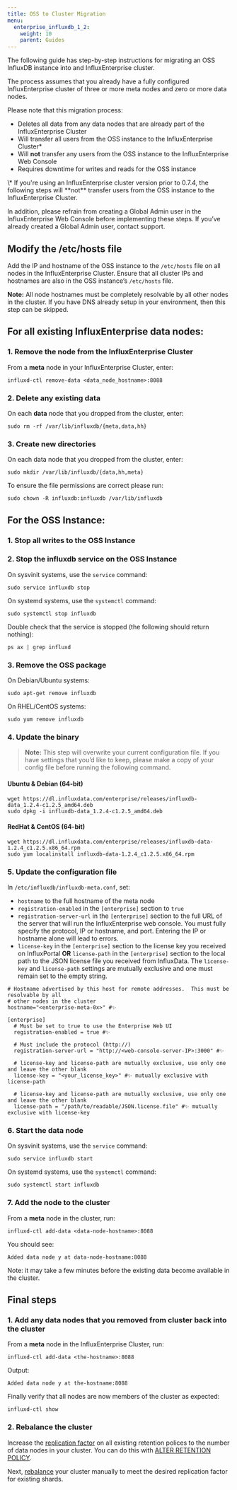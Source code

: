 ```yaml
---
title: OSS to Cluster Migration
menu:
  enterprise_influxdb_1_2:
    weight: 10
    parent: Guides
---
```


The following guide has step-by-step instructions for migrating an OSS InfluxDB
instance into and InfluxEnterprise cluster.

The process assumes that you already have a fully configured InfluxEnterprise cluster
of three or more meta nodes and zero or more data nodes.

Please note that this migration process:

* Deletes all data from any data nodes that are already part of the InfluxEnterprise Cluster
* Will transfer all users from the OSS instance to the InfluxEnterprise Cluster*
* Will **not** transfer any users from the OSS instance to the InfluxEnterprise Web Console
* Requires downtime for writes and reads for the OSS instance

<dt>
\* If you're using an InfluxEnterprise cluster version prior to 0.7.4, the
following steps will **not** transfer users from the OSS instance to the
InfluxEnterprise Cluster.
</dt>

In addition, please refrain from creating a Global Admin user in the InfluxEnterprise Web Console before implementing these steps. If you’ve already created a Global Admin user, contact support.

## Modify the /etc/hosts file

Add the IP and hostname of the OSS instance to the
`/etc/hosts` file on all nodes in the InfluxEnterprise Cluster.
Ensure that all cluster IPs and hostnames are also in the OSS
instance’s `/etc/hosts` file.

**Note:** All node hostnames must be completely resolvable by all
other nodes in the cluster. If you have DNS already setup in your
environment, then this step can be skipped.

## For all existing InfluxEnterprise data nodes:

### 1. Remove the node from the InfluxEnterprise Cluster

From a **meta** node in your InfluxEnterprise Cluster, enter:
```
influxd-ctl remove-data <data_node_hostname>:8088
```
### 2. Delete any existing data

On each **data** node that you dropped from the cluster, enter:
```
sudo rm -rf /var/lib/influxdb/{meta,data,hh}
```

### 3. Create new directories

On each data node that you dropped from the cluster, enter:
```
sudo mkdir /var/lib/influxdb/{data,hh,meta}
```
To ensure the file permissions are correct please run:
```
sudo chown -R influxdb:influxdb /var/lib/influxdb
```

## For the OSS Instance:

### 1. Stop all writes to the OSS Instance

### 2. Stop the influxdb service on the OSS Instance

On sysvinit systems, use the `service` command:
```
sudo service influxdb stop
```

On systemd systems, use the `systemctl` command:
```
sudo systemctl stop influxdb
```

Double check that the service is stopped (the following should return nothing):
```
ps ax | grep influxd
```

### 3. Remove the OSS package

On Debian/Ubuntu systems:
```
sudo apt-get remove influxdb
```

On RHEL/CentOS systems:
```
sudo yum remove influxdb
```

### 4. Update the binary

> **Note:** This step will overwrite your current configuration file.
If you have settings that you’d like to keep, please make a copy of your config file before running the following command.

#### Ubuntu & Debian (64-bit)
```
wget https://dl.influxdata.com/enterprise/releases/influxdb-data_1.2.4-c1.2.5_amd64.deb
sudo dpkg -i influxdb-data_1.2.4-c1.2.5_amd64.deb
```

#### RedHat & CentOS (64-bit)
```
wget https://dl.influxdata.com/enterprise/releases/influxdb-data-1.2.4_c1.2.5.x86_64.rpm
sudo yum localinstall influxdb-data-1.2.4_c1.2.5.x86_64.rpm
```

### 5. Update the configuration file

In `/etc/influxdb/influxdb-meta.conf`, set:

* `hostname` to the full hostname of the meta node
* `registration-enabled` in the `[enterprise]` section to `true`
* `registration-server-url` in the `[enterprise]` section to the full URL of the server that will run the InfluxEnterprise web console.
You must fully specify the protocol, IP or hostname, and port.
Entering the IP or hostname alone will lead to errors.
* `license-key` in the `[enterprise]` section to the license key you received on InfluxPortal **OR** `license-path` in the `[enterprise]` section to the local path to the JSON license file you received from InfluxData. The `license-key` and `license-path` settings are mutually exclusive and one must remain set to the empty string.


```
# Hostname advertised by this host for remote addresses.  This must be resolvable by all
# other nodes in the cluster
hostname="<enterprise-meta-0x>" #✨

[enterprise]
  # Must be set to true to use the Enterprise Web UI
  registration-enabled = true #✨

  # Must include the protocol (http://)
  registration-server-url = "http://<web-console-server-IP>:3000" #✨

  # license-key and license-path are mutually exclusive, use only one and leave the other blank
  license-key = "<your_license_key>" #✨ mutually exclusive with license-path

  # license-key and license-path are mutually exclusive, use only one and leave the other blank
  license-path = "/path/to/readable/JSON.license.file" #✨ mutually exclusive with license-key
```

### 6. Start the data node

On sysvinit systems, use the `service` command:
```
sudo service influxdb start
```

On systemd systems, use the `systemctl` command:
```
sudo systemctl start influxdb
```

### 7. Add the node to the cluster

From a **meta** node in the cluster, run:
```
influxd-ctl add-data <data-node-hostname>:8088
```
You should see:
```
Added data node y at data-node-hostname:8088
```

Note: it may take a few minutes before the existing data become available in the cluster.

## Final steps

### 1. Add any data nodes that you removed from cluster back into the cluster

From a **meta** node in the InfluxEnterprise Cluster, run:
```
influxd-ctl add-data <the-hostname>:8088
```
Output:
```
Added data node y at the-hostname:8088
```

Finally verify that all nodes are now members of the cluster as expected:

```
influxd-ctl show
```

### 2. Rebalance the cluster

Increase the [replication factor](/enterprise_influxdb/v1.2/concepts/glossary/#replication-factor) on all existing retention polices to the number of data nodes in your cluster.
You can do this with [ALTER RETENTION POLICY](https://docs.influxdata.com/influxdb/v1.2/query_language/database_management/#modify-retention-policies-with-alter-retention-policy).

Next, [rebalance](/enterprise_influxdb/v1.2/guides/rebalance/) your cluster manually to meet the desired replication factor for existing shards.
